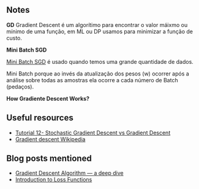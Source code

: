 ## Notes

**GD**
Gradient Descent é um algorítimo para encontrar o valor máixmo ou mínimo de uma função, em ML ou DP usamos para minimizar a função de custo.

**Mini Batch SGD**

[Mini Batch SGD](https://www.youtube.com/watch?v=FpDsDn-fBKA) é usado quando temos uma grande quantidade de dados.

Mini Batch porque ao invés da atualização dos pesos (w) ocorrer após a análise sobre todas as amostras ela ocorre a cada número de Batch (pedaços).

**How Gradiente Descent Works?**

## Useful resources
- [Tutorial 12- Stochastic Gradient Descent vs Gradient Descent](https://www.youtube.com/watch?v=FpDsDn-fBKA)
- [Gradient descent Wikipedia](https://en.wikipedia.org/wiki/Gradient_descent)

## Blog posts mentioned
- [Gradient Descent Algorithm — a deep dive](https://towardsdatascience.com/gradient-descent-algorithm-a-deep-dive-cf04e8115f21)
- [Introduction to Loss Functions](https://www.datarobot.com/blog/introduction-to-loss-functions/)

